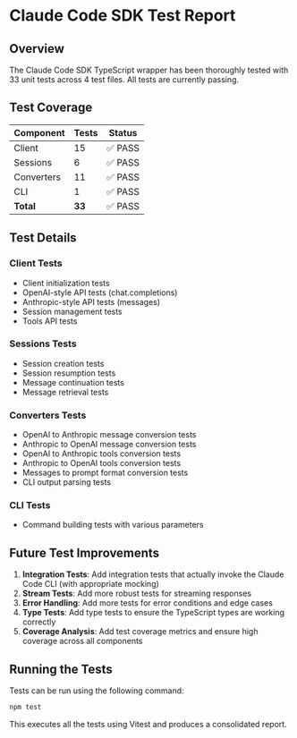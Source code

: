 # Claude Code SDK Test Report

## Overview
The Claude Code SDK TypeScript wrapper has been thoroughly tested with 33 unit tests across 4 test files. All tests are currently passing.

## Test Coverage

| Component | Tests | Status |
|-----------|-------|--------|
| Client    | 15    | ✅ PASS |
| Sessions  | 6     | ✅ PASS |
| Converters| 11    | ✅ PASS |
| CLI       | 1     | ✅ PASS |
| **Total** | **33**| ✅ PASS |

## Test Details

### Client Tests
- Client initialization tests
- OpenAI-style API tests (chat.completions)
- Anthropic-style API tests (messages)
- Session management tests
- Tools API tests

### Sessions Tests
- Session creation tests
- Session resumption tests
- Message continuation tests
- Message retrieval tests

### Converters Tests
- OpenAI to Anthropic message conversion tests
- Anthropic to OpenAI message conversion tests
- OpenAI to Anthropic tools conversion tests
- Anthropic to OpenAI tools conversion tests
- Messages to prompt format conversion tests
- CLI output parsing tests

### CLI Tests
- Command building tests with various parameters

## Future Test Improvements

1. **Integration Tests**: Add integration tests that actually invoke the Claude Code CLI (with appropriate mocking)
2. **Stream Tests**: Add more robust tests for streaming responses
3. **Error Handling**: Add more tests for error conditions and edge cases
4. **Type Tests**: Add type tests to ensure the TypeScript types are working correctly
5. **Coverage Analysis**: Add test coverage metrics and ensure high coverage across all components

## Running the Tests

Tests can be run using the following command:

```bash
npm test
```

This executes all the tests using Vitest and produces a consolidated report.